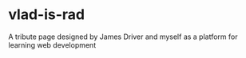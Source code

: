 # vlad-is-rad
A tribute page designed by James Driver and myself as a platform for learning web development
